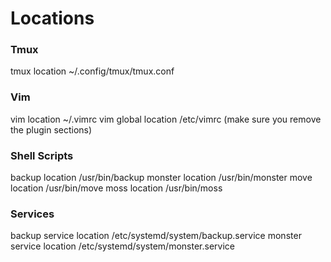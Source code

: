 # Locations

### Tmux
tmux location ~/.config/tmux/tmux.conf

### Vim
vim location ~/.vimrc
vim global location /etc/vimrc (make sure you remove the plugin sections)

### Shell Scripts
backup location /usr/bin/backup
monster location /usr/bin/monster
move location /usr/bin/move
moss location /usr/bin/moss

### Services
backup service location /etc/systemd/system/backup.service
monster service location /etc/systemd/system/monster.service
